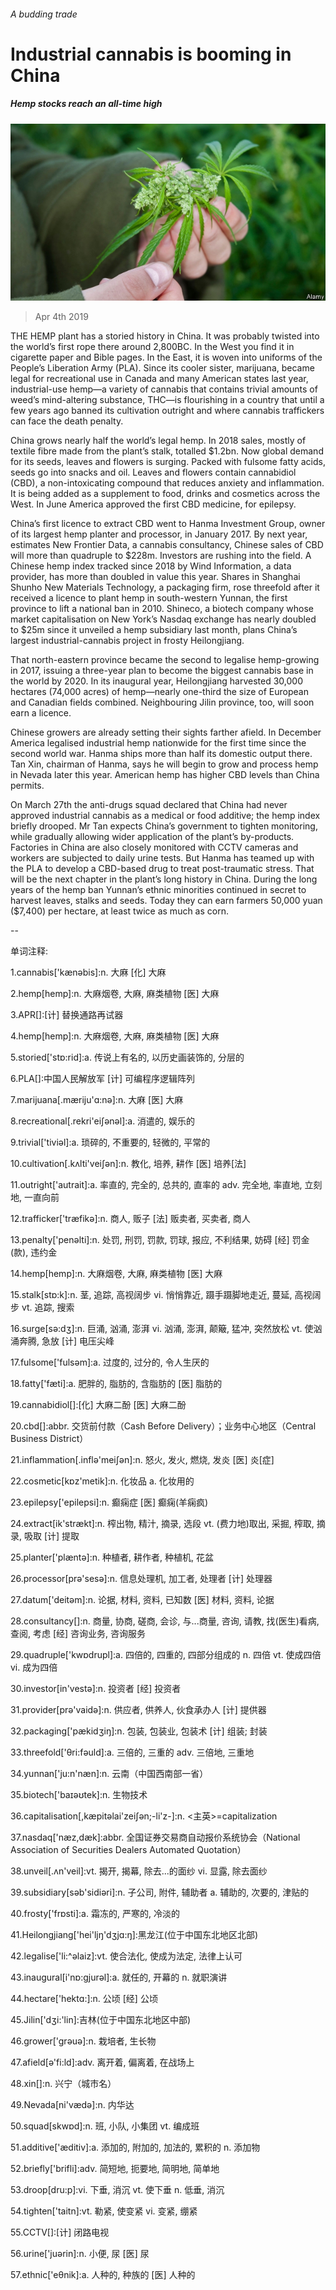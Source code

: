 ###### A budding trade

# Industrial cannabis is booming in China 

##### Hemp stocks reach an all-time high 

![image](images/20190406_WBP004.jpg) 

> Apr 4th 2019 

THE HEMP plant has a storied history in China. It was probably twisted into the world’s first rope there around 2,800BC. In the West you find it in cigarette paper and Bible pages. In the East, it is woven into uniforms of the People’s Liberation Army (PLA). Since its cooler sister, marijuana, became legal for recreational use in Canada and many American states last year, industrial-use hemp—a variety of cannabis that contains trivial amounts of weed’s mind-altering substance, THC—is flourishing in a country that until a few years ago banned its cultivation outright and where cannabis traffickers can face the death penalty. 

China grows nearly half the world’s legal hemp. In 2018 sales, mostly of textile fibre made from the plant’s stalk, totalled $1.2bn. Now global demand for its seeds, leaves and flowers is surging. Packed with fulsome fatty acids, seeds go into snacks and oil. Leaves and flowers contain cannabidiol (CBD), a non-intoxicating compound that reduces anxiety and inflammation. It is being added as a supplement to food, drinks and cosmetics across the West. In June America approved the first CBD medicine, for epilepsy. 

China’s first licence to extract CBD went to Hanma Investment Group, owner of its largest hemp planter and processor, in January 2017. By next year, estimates New Frontier Data, a cannabis consultancy, Chinese sales of CBD will more than quadruple to $228m. Investors are rushing into the field. A Chinese hemp index tracked since 2018 by Wind Information, a data provider, has more than doubled in value this year. Shares in Shanghai Shunho New Materials Technology, a packaging firm, rose threefold after it received a licence to plant hemp in south-western Yunnan, the first province to lift a national ban in 2010. Shineco, a biotech company whose market capitalisation on New York’s Nasdaq exchange has nearly doubled to $25m since it unveiled a hemp subsidiary last month, plans China’s largest industrial-cannabis project in frosty Heilongjiang. 

That north-eastern province became the second to legalise hemp-growing in 2017, issuing a three-year plan to become the biggest cannabis base in the world by 2020. In its inaugural year, Heilongjiang harvested 30,000 hectares (74,000 acres) of hemp—nearly one-third the size of European and Canadian fields combined. Neighbouring Jilin province, too, will soon earn a licence. 

Chinese growers are already setting their sights farther afield. In December America legalised industrial hemp nationwide for the first time since the second world war. Hanma ships more than half its domestic output there. Tan Xin, chairman of Hanma, says he will begin to grow and process hemp in Nevada later this year. American hemp has higher CBD levels than China permits. 

On March 27th the anti-drugs squad declared that China had never approved industrial cannabis as a medical or food additive; the hemp index briefly drooped. Mr Tan expects China’s government to tighten monitoring, while gradually allowing wider application of the plant’s by-products. Factories in China are also closely monitored with CCTV cameras and workers are subjected to daily urine tests. But Hanma has teamed up with the PLA to develop a CBD-based drug to treat post-traumatic stress. That will be the next chapter in the plant’s long history in China. During the long years of the hemp ban Yunnan’s ethnic minorities continued in secret to harvest leaves, stalks and seeds. Today they can earn farmers 50,000 yuan ($7,400) per hectare, at least twice as much as corn. 

-- 

 单词注释:

1.cannabis['kænәbis]:n. 大麻 [化] 大麻 

2.hemp[hemp]:n. 大麻烟卷, 大麻, 麻类植物 [医] 大麻 

3.APR[]:[计] 替换通路再试器 

4.hemp[hemp]:n. 大麻烟卷, 大麻, 麻类植物 [医] 大麻 

5.storied['stɒ:rid]:a. 传说上有名的, 以历史画装饰的, 分层的 

6.PLA[]:中国人民解放军 [计] 可编程序逻辑阵列 

7.marijuana[.mæriju'ɑ:nә]:n. 大麻 [医] 大麻 

8.recreational[.rekri'eiʃәnәl]:a. 消遣的, 娱乐的 

9.trivial['tiviәl]:a. 琐碎的, 不重要的, 轻微的, 平常的 

10.cultivation[.kʌlti'veiʃәn]:n. 教化, 培养, 耕作 [医] 培养[法] 

11.outright['autrait]:a. 率直的, 完全的, 总共的, 直率的 adv. 完全地, 率直地, 立刻地, 一直向前 

12.trafficker['træfikә]:n. 商人, 贩子 [法] 贩卖者, 买卖者, 商人 

13.penalty['penәlti]:n. 处罚, 刑罚, 罚款, 罚球, 报应, 不利结果, 妨碍 [经] 罚金(款), 违约金 

14.hemp[hemp]:n. 大麻烟卷, 大麻, 麻类植物 [医] 大麻 

15.stalk[stɒ:k]:n. 茎, 追踪, 高视阔步 vi. 悄悄靠近, 蹑手蹑脚地走近, 蔓延, 高视阔步 vt. 追踪, 搜索 

16.surge[sә:dʒ]:n. 巨涌, 汹涌, 澎湃 vi. 汹涌, 澎湃, 颠簸, 猛冲, 突然放松 vt. 使汹涌奔腾, 急放 [计] 电压尖峰 

17.fulsome['fulsәm]:a. 过度的, 过分的, 令人生厌的 

18.fatty['fæti]:a. 肥胖的, 脂肪的, 含脂肪的 [医] 脂肪的 

19.cannabidiol[]:[化] 大麻二酚 [医] 大麻二酚 

20.cbd[]:abbr. 交货前付款（Cash Before Delivery）；业务中心地区（Central Business District） 

21.inflammation[.inflә'meiʃәn]:n. 怒火, 发火, 燃烧, 发炎 [医] 炎[症] 

22.cosmetic[kɒz'metik]:n. 化妆品 a. 化妆用的 

23.epilepsy['epilepsi]:n. 癫痫症 [医] 癫痫(羊痫疯) 

24.extract[ik'strækt]:n. 榨出物, 精汁, 摘录, 选段 vt. (费力地)取出, 采掘, 榨取, 摘录, 吸取 [计] 提取 

25.planter['plæntә]:n. 种植者, 耕作者, 种植机, 花盆 

26.processor[prә'sesә]:n. 信息处理机, 加工者, 处理者 [计] 处理器 

27.datum['deitәm]:n. 论据, 材料, 资料, 已知数 [医] 材料, 资料, 论据 

28.consultancy[]:n. 商量, 协商, 磋商, 会诊, 与...商量, 咨询, 请教, 找(医生)看病, 查阅, 考虑 [经] 咨询业务, 咨询服务 

29.quadruple['kwɒdrupl]:a. 四倍的, 四重的, 四部分组成的 n. 四倍 vt. 使成四倍 vi. 成为四倍 

30.investor[in'vestә]:n. 投资者 [经] 投资者 

31.provider[prә'vaidә]:n. 供应者, 供养人, 伙食承办人 [计] 提供器 

32.packaging['pækidʒiŋ]:n. 包装, 包装业, 包装术 [计] 组装; 封装 

33.threefold['θri:fәuld]:a. 三倍的, 三重的 adv. 三倍地, 三重地 

34.yunnan['ju:n'næn]:n. 云南（中国西南部一省） 

35.biotech['baɪəʊtek]:n. 生物技术 

36.capitalisation[,kæpitәlai'zeiʃən;-li'z-]:n. <主英>=capitalization 

37.nasdaq['næz,dæk]:abbr. 全国证券交易商自动报价系统协会（National Association of Securities Dealers Automated Quotation） 

38.unveil[.ʌn'veil]:vt. 揭开, 揭幕, 除去...的面纱 vi. 显露, 除去面纱 

39.subsidiary[sәb'sidiәri]:n. 子公司, 附件, 辅助者 a. 辅助的, 次要的, 津贴的 

40.frosty['frɒsti]:a. 霜冻的, 严寒的, 冷淡的 

41.Heilongjiang['hei'ljŋ'dʒjɑ:ŋ]:黑龙江(位于中国东北地区北部) 

42.legalise['li:^әlaiz]:vt. 使合法化, 使成为法定, 法律上认可 

43.inaugural[i'nɒ:gjurәl]:a. 就任的, 开幕的 n. 就职演讲 

44.hectare['hektɑ:]:n. 公顷 [经] 公顷 

45.Jilin['dʒi:'lin]:吉林(位于中国东北地区中部) 

46.grower['grәuә]:n. 栽培者, 生长物 

47.afield[ә'fi:ld]:adv. 离开着, 偏离着, 在战场上 

48.xin[]:n. 兴宁（城市名） 

49.Nevada[ni'vædә]:n. 内华达 

50.squad[skwɒd]:n. 班, 小队, 小集团 vt. 编成班 

51.additive['æditiv]:a. 添加的, 附加的, 加法的, 累积的 n. 添加物 

52.briefly['brifli]:adv. 简短地, 扼要地, 简明地, 简单地 

53.droop[dru:p]:vi. 下垂, 消沉 vt. 使下垂 n. 低垂, 消沉 

54.tighten['taitn]:vt. 勒紧, 使变紧 vi. 变紧, 绷紧 

55.CCTV[]:[计] 闭路电视 

56.urine['juәrin]:n. 小便, 尿 [医] 尿 

57.ethnic['eθnik]:a. 人种的, 种族的 [医] 人种的 

